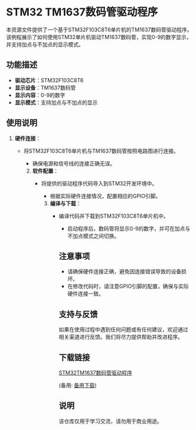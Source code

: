# STM32 TM1637数码管驱动程序

本资源文件提供了一个基于STM32F103C8T6单片机的TM1637数码管驱动程序。该例程展示了如何使用STM32单片机驱动TM1637数码管，实现0-9的数字显示，并支持加点与不加点的显示模式。

## 功能描述

- **驱动芯片**：STM32F103C8T6
- **显示设备**：TM1637数码管
- **显示内容**：0-9的数字
- **显示模式**：支持加点与不加点的显示

## 使用说明

1. **硬件连接**：
   - 将STM32F103C8T6单片机与TM1637数码管按照电路图进行连接。
      - 确保电源和信号线的连接正确无误。

      2. **软件配置**：
         - 将提供的驱动程序代码导入到STM32开发环境中。
            - 根据实际硬件连接情况，配置相应的GPIO引脚。

            3. **编译与下载**：
               - 编译代码并下载到STM32F103C8T6单片机中。
                  - 启动程序后，数码管将显示0-9的数字，并可在加点与不加点模式之间切换。

                  ## 注意事项

                  - 请确保硬件连接正确，避免因连接错误导致的设备损坏。
                  - 在修改代码时，请注意GPIO引脚的配置，确保与实际硬件连接一致。

                  ## 支持与反馈

                  如果在使用过程中遇到任何问题或有任何建议，欢迎通过相关渠道进行反馈。我们将尽力提供帮助并改进程序。

                  ## 下载链接
                  [STM32TM1637数码管驱动程序](https://pan.quark.cn/s/315ae0580092) 

                  (备用: [备用下载](https://pan.baidu.com/s/1GIWNYZegDW98fm74lHa5nw?pwd=1234))

                  ## 说明

                  该仓库仅用于学习交流，请勿用于商业用途。

